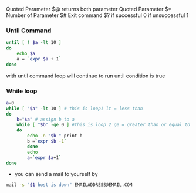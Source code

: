 Quoted Parameter $@ returns both parameter
Quoted Parameter $*
Number of Parameter $#
Exit command $? 
    if successful 0
    if unsuccessful 1

### Until Command
```sh
until [ ! $a -lt 10 ]
do
    echo $a
    a = `expr $a + 1`
done

```
with until command loop will continue to run until condition is true


### While loop
```sh
a=0
while [ "$a" -lt 10 ] # this is loop1 lt = less than
do
    b="$a" # assign b to a
    while [ "$b" -ge 0 ] #this is loop 2 ge = greater than or equal to
    do
        echo -n "$b " print b
        b =`expr $b -1`
        done
        echo
        a=`expr $a+1`
done

```
- you can send a mail to yourself by 
``` sh
mail -s "$1 host is down" EMAILADDRESS@EMAIL.COM
```